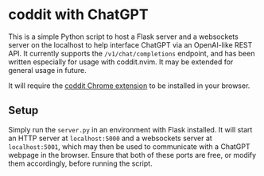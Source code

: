 # coddit with ChatGPT

This is a simple Python script to host a Flask server and a websockets server on the localhost to help interface ChatGPT via an OpenAI-like REST API. It currently supports the `/v1/chat/completions` endpoint, and has been written especially for usage with coddit.nvim. It may be extended for general usage in future.

It will require the [coddit Chrome extension](https://github.com/presindent/coddit-chrome) to be installed in your browser.

## Setup

Simply run the `server.py` in an environment with Flask installed. It will start an HTTP server at `localhost:5000` and a websockets server at `localhost:5001`, which may then be used to communicate with a ChatGPT webpage in the browser. Ensure that both of these ports are free, or modify them accordingly, before running the script.

